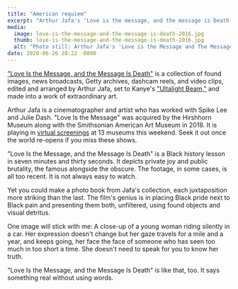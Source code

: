 ```yaml
---
title: "American requiem"
excerpt: "Arthur Jafa's 'Love is the message, and the message is Death' is an extraordinary piece of video art."
media:
  image: love-is-the-message-and-the-message-is-death-2016.jpg
  thumb: love-is-the-message-and-the-message-is-death-2016.jpg
  alt: "Photo still: Arthur Jafa's 'Love is the Message and The Message is Death'"
date: 2020-06-26 20:22 -0800
---
```


["Love Is the Message, and the Message Is Death"](https://www.moca.org/program/arthur-jafa-love-is-the-message-the-message-is-death) is a collection of found images, news broadcasts, Getty archives, dashcam reels, and video clips, edited and arranged by Arthur Jafa, set to Kanye's ["Ultalight Beam,"](https://www.youtube.com/watch?v=6oHdAA3AqnE) and made into a work of extraordinary art.

Arthur Jafa is a cinematographer and artist who has worked with Spike Lee and Julie Dash. "Love Is the Message" was acquired by the Hirshhorn Museum along with the Smithsonian American Art Museum in 2018. It is playing in [virtual screenings](https://hirshhorn.si.edu/news/press-release/love-is-the-message-the-message-is-death-streamed-june-26-28/) at 13 museums this weekend. Seek it out once the world re-opens if you miss these shows.

"Love Is the Message, and the Message Is Death" is a Black history lesson in seven minutes and thirty seconds. It depicts private joy and public brutality, the famous alongside the obscure. The footage, in some cases, is all too recent. It is not always easy to watch.

Yet you could make a photo book from Jafa's collection, each juxtaposition more striking than the last. The film's genius is in placing Black pride next to Black pain and presenting them both, unfiltered, using found objects and visual detritus.

One image will stick with me: A close-up of a young woman riding silently in a car. Her expression doesn't change but her gaze travels for a mile and a year, and keeps going, her face the face of someone who has seen too much in too short a time. She doesn't need to speak for you to know her truth.

"Love Is the Message, and the Message Is Death" is like that, too. It says something real without using words.
